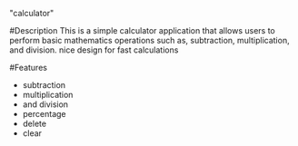"calculator" 

#Description
This is a simple calculator application that allows users to perform basic mathematics operations such as, subtraction, multiplication, and division.
nice design for fast calculations

#Features
- subtraction
- multiplication
- and division
- percentage
- delete
- clear
